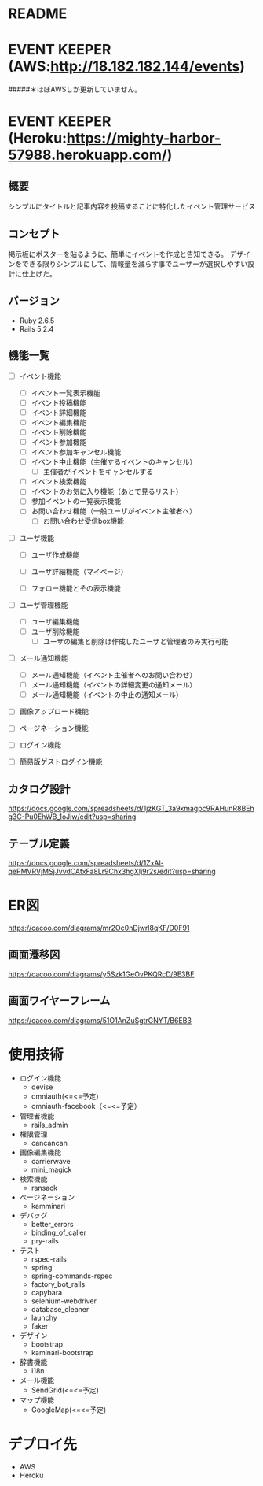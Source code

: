 # README


# EVENT KEEPER (AWS:http://18.182.182.144/events)
#####＊ほぼAWSしか更新していません。

# EVENT KEEPER (Heroku:https://mighty-harbor-57988.herokuapp.com/)

## 概要
シンプルにタイトルと記事内容を投稿することに特化したイベント管理サービス

## コンセプト
掲示板にポスターを貼るように、簡単にイベントを作成と告知できる。
デザインをできる限りシンプルにして、情報量を減らす事でユーザーが選択しやすい設計に仕上げた。

## バージョン
- Ruby 2.6.5
- Rails 5.2.4

## 機能一覧
- [ ] イベント機能

  - [ ] イベント一覧表示機能
  - [ ] イベント投稿機能
  - [ ] イベント詳細機能
  - [ ] イベント編集機能
  - [ ] イベント削除機能
  - [ ] イベント参加機能
  - [ ] イベント参加キャンセル機能
  - [ ] イベント中止機能（主催するイベントのキャンセル）
    - [ ] 主催者がイベントをキャンセルする
  - [ ] イベント検索機能
  - [ ] イベントのお気に入り機能（あとで見るリスト）
  - [ ] 参加イベントの一覧表示機能
  - [ ] お問い合わせ機能（一般ユーザがイベント主催者へ）
    - [ ] お問い合わせ受信box機能

- [ ] ユーザ機能

  - [ ] ユーザ作成機能
  - [ ] ユーザ詳細機能（マイページ）
  - [ ] フォロー機能とその表示機能


- [ ] ユーザ管理機能

  - [ ] ユーザ編集機能
  - [ ] ユーザ削除機能
    - [ ] ユーザの編集と削除は作成したユーザと管理者のみ実行可能

- [ ] メール通知機能

  - [ ] メール通知機能（イベント主催者へのお問い合わせ）
  - [ ] メール通知機能（イベントの詳細変更の通知メール）
  - [ ] メール通知機能（イベントの中止の通知メール）

- [ ] 画像アップロード機能
- [ ] ページネーション機能
- [ ] ログイン機能
- [ ] 簡易版ゲストログイン機能



## カタログ設計
https://docs.google.com/spreadsheets/d/1jzKGT_3a9xmagpc9RAHunR8BEhg3C-Pu0EhWB_1oJiw/edit?usp=sharing
## テーブル定義
https://docs.google.com/spreadsheets/d/1ZxAl-qePMVRVjMSjJvvdCAtxFa8Lr9Chx3hgXIj9r2s/edit?usp=sharing
# ER図
https://cacoo.com/diagrams/mr2Oc0nDjwrl8qKF/D0F91

## 画面遷移図
https://cacoo.com/diagrams/y5Szk1GeOvPKQRcD/9E3BF
## 画面ワイヤーフレーム
https://cacoo.com/diagrams/51O1AnZuSgtrGNYT/B6EB3

# 使用技術
- ログイン機能
  - devise
  - omniauth(<=<=予定)
  - omniauth-facebook（<=<=予定）
- 管理者機能
  - rails_admin
- 権限管理
  - cancancan
- 画像編集機能
  - carrierwave
  - mini_magick
- 検索機能
  - ransack
- ページネーション
  - kamminari
- デバッグ
  - better_errors
  - binding_of_caller
  - pry-rails
- テスト
  - rspec-rails
  - spring
  - spring-commands-rspec
  - factory_bot_rails
  - capybara
  - selenium-webdriver
  - database_cleaner
  - launchy
  - faker
- デザイン
  - bootstrap
  - kaminari-bootstrap
- 辞書機能
  - i18n
- メール機能
  - SendGrid(<=<=予定)
- マップ機能
  - GoogleMap(<=<=予定)

# デプロイ先
- AWS
- Heroku
